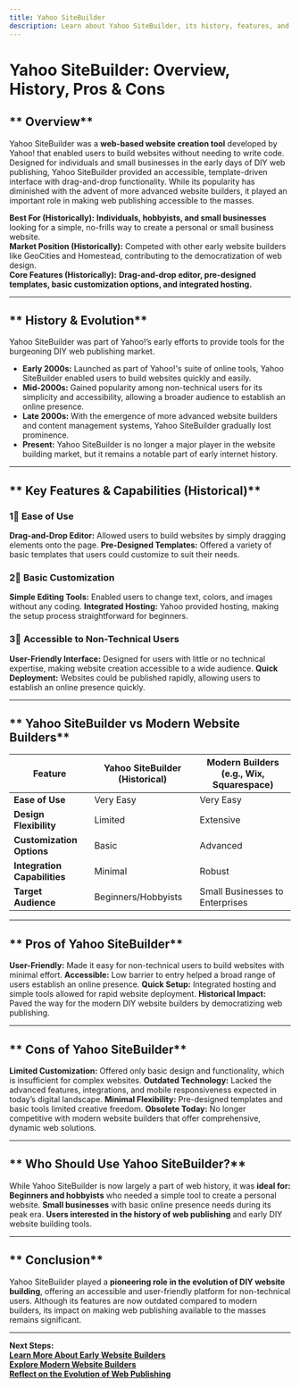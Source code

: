 ```yaml
---
title: Yahoo SiteBuilder
description: Learn about Yahoo SiteBuilder, its history, features, and its role as one of the early website building tools.
---
```


# **Yahoo SiteBuilder: Overview, History, Pros & Cons**

## ** Overview**  
Yahoo SiteBuilder was a **web-based website creation tool** developed by Yahoo! that enabled users to build websites without needing to write code. Designed for individuals and small businesses in the early days of DIY web publishing, Yahoo SiteBuilder provided an accessible, template-driven interface with drag-and-drop functionality. While its popularity has diminished with the advent of more advanced website builders, it played an important role in making web publishing accessible to the masses.

 **Best For (Historically):** **Individuals, hobbyists, and small businesses** looking for a simple, no-frills way to create a personal or small business website.  
 **Market Position (Historically):** Competed with other early website builders like GeoCities and Homestead, contributing to the democratization of web design.  
 **Core Features (Historically):** **Drag-and-drop editor, pre-designed templates, basic customization options, and integrated hosting.**

---

## ** History & Evolution**  
Yahoo SiteBuilder was part of Yahoo!’s early efforts to provide tools for the burgeoning DIY web publishing market.

- **Early 2000s:** Launched as part of Yahoo!'s suite of online tools, Yahoo SiteBuilder enabled users to build websites quickly and easily.
- **Mid-2000s:** Gained popularity among non-technical users for its simplicity and accessibility, allowing a broader audience to establish an online presence.
- **Late 2000s:** With the emergence of more advanced website builders and content management systems, Yahoo SiteBuilder gradually lost prominence.
- **Present:** Yahoo SiteBuilder is no longer a major player in the website building market, but it remains a notable part of early internet history.

---

## ** Key Features & Capabilities (Historical)**

### **1⃣ Ease of Use**
 **Drag-and-Drop Editor:** Allowed users to build websites by simply dragging elements onto the page.
 **Pre-Designed Templates:** Offered a variety of basic templates that users could customize to suit their needs.

### **2⃣ Basic Customization**
 **Simple Editing Tools:** Enabled users to change text, colors, and images without any coding.
 **Integrated Hosting:** Yahoo provided hosting, making the setup process straightforward for beginners.

### **3⃣ Accessible to Non-Technical Users**
 **User-Friendly Interface:** Designed for users with little or no technical expertise, making website creation accessible to a wide audience.
 **Quick Deployment:** Websites could be published rapidly, allowing users to establish an online presence quickly.

---

## ** Yahoo SiteBuilder vs Modern Website Builders**

| Feature                   | Yahoo SiteBuilder (Historical) | Modern Builders (e.g., Wix, Squarespace) |
|---------------------------|--------------------------------|------------------------------------------|
| **Ease of Use**           |  Very Easy                   |  Very Easy                             |
| **Design Flexibility**    |  Limited                     |  Extensive                             |
| **Customization Options** |  Basic                       |  Advanced                              |
| **Integration Capabilities** |  Minimal                  |  Robust                                |
| **Target Audience**       |  Beginners/Hobbyists         |  Small Businesses to Enterprises       |

---

## ** Pros of Yahoo SiteBuilder**
 **User-Friendly:** Made it easy for non-technical users to build websites with minimal effort.
 **Accessible:** Low barrier to entry helped a broad range of users establish an online presence.
 **Quick Setup:** Integrated hosting and simple tools allowed for rapid website deployment.
 **Historical Impact:** Paved the way for the modern DIY website builders by democratizing web publishing.

---

## ** Cons of Yahoo SiteBuilder**
 **Limited Customization:** Offered only basic design and functionality, which is insufficient for complex websites.
 **Outdated Technology:** Lacked the advanced features, integrations, and mobile responsiveness expected in today’s digital landscape.
 **Minimal Flexibility:** Pre-designed templates and basic tools limited creative freedom.
 **Obsolete Today:** No longer competitive with modern website builders that offer comprehensive, dynamic web solutions.

---

## ** Who Should Use Yahoo SiteBuilder?**
While Yahoo SiteBuilder is now largely a part of web history, it was **ideal for:**
 **Beginners and hobbyists** who needed a simple tool to create a personal website.
 **Small businesses** with basic online presence needs during its peak era.
 **Users interested in the history of web publishing** and early DIY website building tools.

---

## ** Conclusion**
Yahoo SiteBuilder played a **pioneering role in the evolution of DIY website building**, offering an accessible and user-friendly platform for non-technical users. Although its features are now outdated compared to modern builders, its impact on making web publishing available to the masses remains significant.

---

 **Next Steps:**  
 **[Learn More About Early Website Builders](https://en.wikipedia.org/wiki/Yahoo_SiteBuilder)**  
 **[Explore Modern Website Builders](#)**  
 **[Reflect on the Evolution of Web Publishing](#)**
